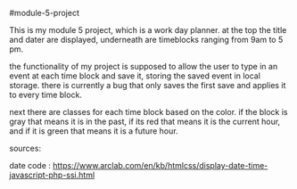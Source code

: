 #module-5-project

This is my module 5 project, which is a work day planner. 
at the top the title and dater are displayed, underneath are timeblocks ranging from
9am to 5 pm.

the functionality of my project is supposed to allow the user to type in an event at
each time block and save it, storing the saved event in local storage. there is currently a bug that only saves the first save and applies it to every time block.

next there are classes for each time block based on the color. if the block is gray that means it is in the past, if its red that means it is the current hour, and if it is green that means it is a future hour.



sources:

date code : https://www.arclab.com/en/kb/htmlcss/display-date-time-javascript-php-ssi.html